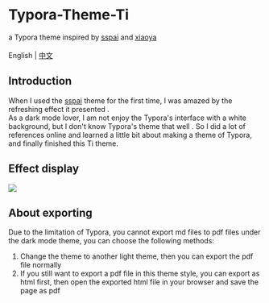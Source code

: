 # Typora-Theme-Ti
a Typora theme inspired by [sspai](https://github.com/wilde3/typora-theme-redrail) and [xiaoya](https://github.com/pyrrole-ach/typora-theme-xiaoya)<br><br>
English | [中文](https://github.com/sirosaqqara/Typora-Theme-Ti/blob/main/README_CN.md)

## Introduction
When I used the [sspai](https://github.com/wilde3/typora-theme-redrail) theme for the first time, I was amazed by the refreshing effect it presented . <br>
As a dark mode lover, I am not enjoy the Typora's interface with a white background, but I don't know Typora's theme that well . So I did a lot of references online and learned a little bit about making a theme of Typora, and finally finished this Ti theme.

## Effect display
![](https://cdn.jsdelivr.net/gh/sirosaqqara/picHosting/img/2022/04/06/191238.png)

## About exporting
Due to the limitation of Typora, you cannot export md files to pdf files under the dark mode theme, you can choose the following methods:
1. Change the theme to another light theme, then you can export the pdf file normally
2. If you still want to export a pdf file in this theme style, you can export as html first, then open the exported html file in your browser and save the page as pdf
